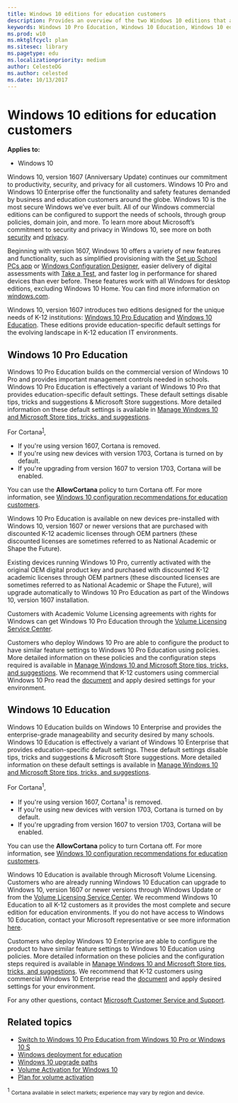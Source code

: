 ```yaml
---
title: Windows 10 editions for education customers
description: Provides an overview of the two Windows 10 editions that are designed for the needs of K-12 institutions.
keywords: Windows 10 Pro Education, Windows 10 Education, Windows 10 editions, education customers
ms.prod: w10
ms.mktglfcycl: plan
ms.sitesec: library
ms.pagetype: edu
ms.localizationpriority: medium
author: CelesteDG
ms.author: celested
ms.date: 10/13/2017
---
```


# Windows 10 editions for education customers
**Applies to:**

-   Windows 10


Windows 10, version 1607 (Anniversary Update) continues our commitment to productivity, security, and privacy for all customers. Windows 10 Pro and Windows 10 Enterprise offer the functionality and safety features demanded by business and education customers around the globe. Windows 10 is the most secure Windows we’ve ever built. All of our Windows commercial editions can be configured to support the needs of schools, through group policies, domain join, and more. To learn more about Microsoft’s commitment to security and privacy in Windows 10, see more on both [security](https://go.microsoft.com/fwlink/?LinkId=822619) and [privacy](https://go.microsoft.com/fwlink/?LinkId=822620).

Beginning with version 1607, Windows 10 offers a variety of new features and functionality, such as simplified provisioning with the [Set up School PCs app](https://go.microsoft.com/fwlink/?LinkID=821951) or [Windows Configuration Designer](https://go.microsoft.com/fwlink/?LinkId=822623), easier delivery of digital assessments with [Take a Test](https://go.microsoft.com/fwlink/?LinkID=821956), and faster log in performance for shared devices than ever before. These features work with all Windows for desktop editions, excluding Windows 10 Home. You can find more information on [windows.com](https://www.windows.com/).

Windows 10, version 1607 introduces two editions designed for the unique needs of K-12 institutions: [Windows 10 Pro Education](#windows-10-pro-education) and [Windows 10 Education](#windows-10-education). These editions provide education-specific default settings for the evolving landscape in K-12 education IT environments.

## Windows 10 Pro Education

Windows 10 Pro Education builds on the commercial version of Windows 10 Pro and provides important management controls needed in schools. Windows 10 Pro Education is effectively a variant of Windows 10 Pro that provides education-specific default settings. These default settings disable tips, tricks and suggestions & Microsoft Store suggestions. More detailed information on these default settings is available in [Manage Windows 10 and Microsoft Store tips, tricks, and suggestions](https://go.microsoft.com/fwlink/?LinkId=822627).

For Cortana<sup>[1](#footnote1)</sup>,
- If you're using version 1607, Cortana is removed.
- If you're using new devices with version 1703, Cortana is turned on by default.
- If you're upgrading from version 1607 to version 1703, Cortana will be enabled.

You can use the **AllowCortana** policy to turn Cortana off. For more information, see [Windows 10 configuration recommendations for education customers](configure-windows-for-education.md).

Windows 10 Pro Education is available on new devices pre-installed with Windows 10, version 1607 or newer versions that are purchased with discounted K-12 academic licenses through OEM partners (these discounted licenses are sometimes referred to as National Academic or Shape the Future).

Existing devices running Windows 10 Pro, currently activated with the original OEM digital product key and purchased with discounted K-12 academic licenses through OEM partners (these discounted licenses are sometimes referred to as National Academic or Shape the Future), will upgrade automatically to Windows 10 Pro Education as part of the Windows 10, version 1607 installation.

Customers with Academic Volume Licensing agreements with rights for Windows can get Windows 10 Pro Education through the [Volume Licensing Service Center](https://www.microsoft.com/Licensing/servicecenter/default.aspx).

Customers who deploy Windows 10 Pro are able to configure the product to have similar feature settings to Windows 10 Pro Education using policies. More detailed information on these policies and the configuration steps required is available in [Manage Windows 10 and Microsoft Store tips, tricks, and suggestions](https://go.microsoft.com/fwlink/?LinkId=822627). We recommend that K-12 customers using commercial Windows 10 Pro read the [document](https://go.microsoft.com/fwlink/?LinkId=822627) and apply desired settings for your environment.

## Windows 10 Education

Windows 10 Education builds on Windows 10 Enterprise and provides the enterprise-grade manageability and security desired by many schools. Windows 10 Education is effectively a variant of Windows 10 Enterprise that provides education-specific default settings. These default settings disable tips, tricks and suggestions & Microsoft Store suggestions. More detailed information on these default settings is available in [Manage Windows 10 and Microsoft Store tips, tricks, and suggestions](https://go.microsoft.com/fwlink/?LinkId=822627).

For Cortana<sup>1</sup>,
- If you're using version 1607, Cortana<sup>1</sup> is removed.
- If you're using new devices with version 1703, Cortana is turned on by default.
- If you're upgrading from version 1607 to version 1703, Cortana will be enabled.

You can use the **AllowCortana** policy to turn Cortana off. For more information, see [Windows 10 configuration recommendations for education customers](configure-windows-for-education.md).

Windows 10 Education is available through Microsoft Volume Licensing. Customers who are already running Windows 10 Education can upgrade to Windows 10, version 1607 or newer versions through Windows Update or from the [Volume Licensing Service Center](https://www.microsoft.com/Licensing/servicecenter/default.aspx). We recommend Windows 10 Education to all K-12 customers as it provides the most complete and secure edition for education environments. If you do not have access to Windows 10 Education, contact your Microsoft representative or see more information [here](https://go.microsoft.com/fwlink/?LinkId=822628).

Customers who deploy Windows 10 Enterprise are able to configure the product to have similar feature settings to Windows 10 Education using policies. More detailed information on these policies and the configuration steps required is available in [Manage Windows 10 and Microsoft Store tips, tricks, and suggestions](https://go.microsoft.com/fwlink/?LinkId=822627). We recommend that K-12 customers using commercial Windows 10 Enterprise read the [document](https://go.microsoft.com/fwlink/?LinkId=822627) and apply desired settings for your environment.

For any other questions, contact [Microsoft Customer Service and Support](https://support.microsoft.com/en-us).

## Related topics
* [Switch to Windows 10 Pro Education from Windows 10 Pro or Windows 10 S](change-to-pro-education.md)
* [Windows deployment for education](https://aka.ms/edudeploy)
* [Windows 10 upgrade paths](https://go.microsoft.com/fwlink/?LinkId=822787)
* [Volume Activation for Windows 10](https://go.microsoft.com/fwlink/?LinkId=822788)
* [Plan for volume activation](https://go.microsoft.com/fwlink/?LinkId=822789)




<a name="footnote1"></a><sup>1</sup> <small>Cortana available in select markets; experience may vary by region and device.</small>
